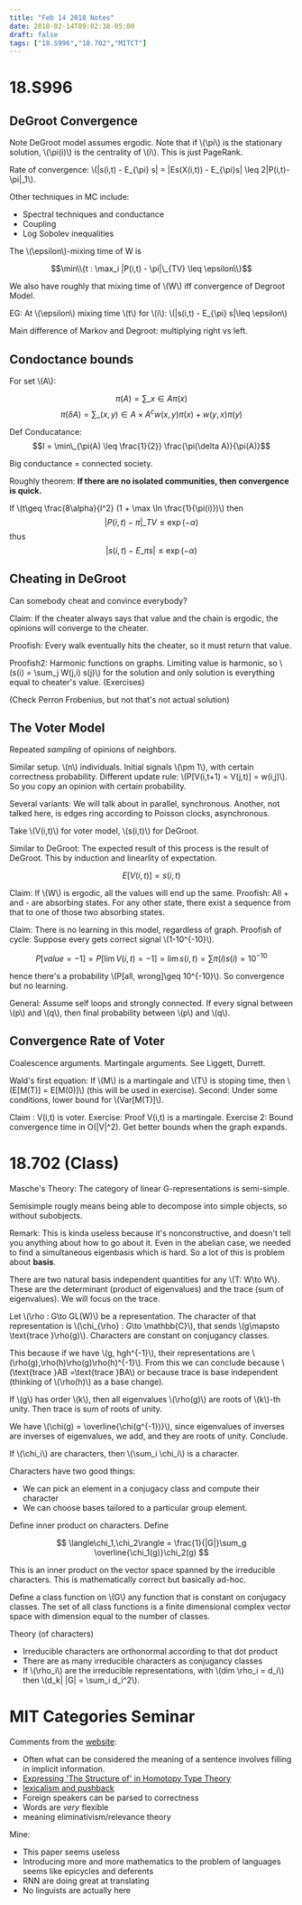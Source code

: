 ```yaml
---
title: "Feb 14 2018 Notes"
date: 2018-02-14T09:02:38-05:00
draft: false
tags: ["18.S996","18.702","MITCT"]
---
```


# 18.S996

## DeGroot Convergence

Note DeGroot model assumes ergodic. Note that if \\(\pi\\) is the stationary solution,
 \\(\pi(i)\\) is the centrality of \\(i\\). This is just PageRank.

Rate of convergence: \\(|s(i,t) - E\_{\pi} s| = |Es(X(i,t)) - E\_{\pi}s| \leq 2|P(i,t)-\pi|_1\\).

Other techniques in MC include:

* Spectral techniques and conductance
* Coupling
* Log Sobolev inequalities

The \\(\epsilon\\)-mixing time of W is 

$$\min\\{t : \max_i |P(i,t) - \pi|\_{TV} \leq \epsilon\\}$$

We also have roughly that mixing time of \\(W\\) iff convergence of Degroot Model.

EG: At \\(\epsilon\\) mixing time \\(t\\) for \\(i\\): \\(|s(i,t) - E\_{\pi} s|\leq \epsilon\\)

Main difference of Markov and Degroot: multiplying right vs left.

## Condoctance bounds

For set \\(A\\):

$$\pi(A) = \sum\_{x\in A}\pi(x)$$
$$\pi(\delta A) = \sum\_{(x,y)\in A\times A^c} w(x,y)\pi(x) + w(y,x)\pi(y)$$

Def Conducatance: $$I = \min\_{\pi(A) \leq \frac{1}{2}} \frac{\pi(\delta A)}{\pi(A)}$$

Big conductance = connected society.

Roughly theorem: **If there are no isolated communities, then convergence is quick.**

If \\(t\geq \frac{8\alpha}{I^2} (1 + \max \ln \frac{1}{\pi(i)})\\)
then $$|P(i,t) -\pi|\_{TV} \leq \exp(-\alpha) $$ thus 
$$ |s(i,t) - E\_{\pi}s| \leq \exp(-\alpha) $$

## Cheating in DeGroot

Can somebody cheat and convince everybody?

Claim: If the cheater always says that value and the chain is ergodic, the opinions will 
converge to the cheater. 

Proofish: Every walk eventually hits the cheater, so it must return that value.

Proofish2: Harmonic functions on graphs. Limiting value is harmonic, 
so \\(s(i) = \sum_j W(j,i) s(j)\\) for the solution and only solution is everything 
equal to cheater's value. (Exercises)

(Check Perron Frobenius, but not that's not actual solution)

## The Voter Model

Repeated *sampling* of opinions of neighbors. 

Similar setup. \\(n\\) individuals. Initial signals \\(\pm 1\\), with certain correctness
probability.  Different update rule: \\(P[V(i,t+1) = V(j,t)] = w(i,j)\\). 
So you copy an opinion with certain probability. 

Several variants: We will talk about in parallel, synchronous. Another, not talked here,
is edges ring according to Poisson clocks, asynchronous.

Take \\(V(i,t)\\) for voter model, \\(s(i,t)\\) for DeGroot.

Similar to DeGroot: The expected result of this process is the result of DeGroot.
This by induction and linearlity of expectation.

$$ E[V(i,t)] = s(i,t) $$

Claim: If \\(W\\) is ergodic, all the values will end up the same.
Proofish: All + and - are absorbing states. For any other state, there exist a sequence 
from that to one of those two absorbing states.

Claim: There is no learning in this model, regardless of graph.
Proofish of cycle: Suppose every gets correct signal \\(1-10^{-10}\\).

$$P[value = -1]=P[\lim V(i,t) = -1] = \lim s(i,t) = \sum \pi(i)s(i) = 10^{-10}$$

hence there's a probability \\(P[all\, wrong]\geq 10^{-10}\\). So convergence but no learning.

General: Assume self loops and strongly connected. If every signal between \\(p\\) and \\(q\\),
then final probability between \\(p\\) and \\(q\\).

## Convergence Rate of Voter

Coalescence arguments. Martingale arguments.
See Liggett, Durrett.

Wald's first equation: If \\(M\\) is a martingale and \\(T\\) is stoping time,
then \\(E[M(T)] = E[M(0)]\\) (this will be used in exercise).
Second: Under some conditions, lower bound for \\(Var[M(T)]\\).

Claim : V(i,t) is voter. Exercise: Proof V(i,t) is a martingale.
Exercise 2: Bound convergence time in O(|V|^2). Get better bounds when the graph expands.

# 18.702 (Class)

Masche's Theory: The category of linear G-representations is semi-simple.

Semisimple rougly means being able to decompose into simple objects, so without subobjects.

Remark: This is kinda useless because it's nonconstructive, and doesn't tell you anything 
about how to go about it.
Even in the abelian case, we needed to find a simultaneous eigenbasis which is hard.
So a lot of this is problem about **basis**.

There are two natural basis independent quantities for any \\(T: W\to W\\).
These are the determinant (product of eigenvalues) and the trace (sum of eigenvalues).
We will focus on the trace. 

Let \\(\rho : G\to GL(W)\\) be a representation. The character of that representation 
is \\(\chi\_{\rho} : G\to \mathbb{C}\\), that sends \\(g\mapsto \text{trace }\rho(g)\\).
Characters are constant on conjugancy classes. 

This because if we have \\(g, hgh^{-1}\\), their representations are 
\\(\rho(g),\rho(h)\rho(g)\rho(h)^{-1}\\). From this we can conclude because 
\\(\text{trace }AB =\text{trace }BA\\) or because trace is base independent (thinking of
\\(\rho(h)\\) as a base change).

If \\(g\\) has order \\(k\\), then all eigenvalues \\(\rho(g)\\) are roots of \\(k\\)-th unity.
Then trace is sum of roots of unity.

We have \\(\chi(g) = \overline{\chi(g^{-1})}\\), since eigenvalues of inverses are inverses 
of eigenvalues, we add, and they are roots of unity. Conclude.

If \\(\chi_i\\) are characters, then \\(\sum_i \chi_i\\) is a character.

Characters have two good things:

* We can pick an element in a conjugacy class and compute their character
* We can choose bases tailored to a particular group element.

Define inner product on characters. Define 

$$ \langle\chi_1,\chi_2\rangle = \frac{1}{|G|}\sum_g \overline{\chi_1(g)}\chi_2(g) $$

This is an inner product on the vector space spanned by the irreducible characters. 
This is mathematically correct but basically ad-hoc.

Define a class function on \\(G\\) any function that is constant on conjugacy classes.
The set of all class functions is a finite dimensional complex vector space with dimension 
equal to the number of classes.

Theory (of characters)

* Irreducible characters are orthonormal according to that dot product
* There are as many irreducible characters as conjugancy classes
* If \\(\rho_i\\) are the irreducible representations, with \\(dim \rho_i = d_i\\)
then \\(d_k| |G| = \sum_i d_i^2\\).

# MIT Categories Seminar

Comments from the [website](http://localhost:1313/post/feb-14-2018-notes/):


* Often what can be considered the meaning of a sentence involves filling in implicit 
information. 
* [Expressing 'The Structure of' in Homotopy Type Theory](https://ncatlab.org/davidcorfield/files/AndTalk2.pdf)
* [lexicalism and pushback](https://golem.ph.utexas.edu/category/2018/02/linguistics_using_category_the.html#c053532)
* Foreign speakers can be parsed to correctness
* Words are *very* flexible
* meaning eliminativism/relevance theory

Mine:

* This paper seems useless
* Introducing more and more mathematics to the problem of languages seems like epicycles and deferents
* RNN are doing great at translating
* No linguists are actually here
